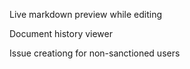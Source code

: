 Live markdown preview while editing

Document history viewer

Issue creationg for non-sanctioned users

